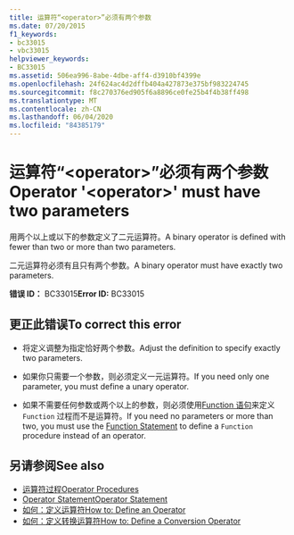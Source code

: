 ```yaml
---
title: 运算符“<operator>”必须有两个参数
ms.date: 07/20/2015
f1_keywords:
- bc33015
- vbc33015
helpviewer_keywords:
- BC33015
ms.assetid: 506ea996-8abe-4dbe-aff4-d3910bf4399e
ms.openlocfilehash: 24f624ac4d2dffb404a427873e375bf983224745
ms.sourcegitcommit: f8c270376ed905f6a8896ce0fe25b4f4b38ff498
ms.translationtype: MT
ms.contentlocale: zh-CN
ms.lasthandoff: 06/04/2020
ms.locfileid: "84385179"
---
```

# <a name="operator-operator-must-have-two-parameters"></a><span data-ttu-id="d6123-102">运算符“\<operator>”必须有两个参数</span><span class="sxs-lookup"><span data-stu-id="d6123-102">Operator '\<operator>' must have two parameters</span></span>
<span data-ttu-id="d6123-103">用两个以上或以下的参数定义了二元运算符。</span><span class="sxs-lookup"><span data-stu-id="d6123-103">A binary operator is defined with fewer than two or more than two parameters.</span></span>  
  
 <span data-ttu-id="d6123-104">二元运算符必须有且只有两个参数。</span><span class="sxs-lookup"><span data-stu-id="d6123-104">A binary operator must have exactly two parameters.</span></span>  
  
 <span data-ttu-id="d6123-105">**错误 ID：** BC33015</span><span class="sxs-lookup"><span data-stu-id="d6123-105">**Error ID:** BC33015</span></span>  
  
## <a name="to-correct-this-error"></a><span data-ttu-id="d6123-106">更正此错误</span><span class="sxs-lookup"><span data-stu-id="d6123-106">To correct this error</span></span>  
  
- <span data-ttu-id="d6123-107">将定义调整为指定恰好两个参数。</span><span class="sxs-lookup"><span data-stu-id="d6123-107">Adjust the definition to specify exactly two parameters.</span></span>  
  
- <span data-ttu-id="d6123-108">如果你只需要一个参数，则必须定义一元运算符。</span><span class="sxs-lookup"><span data-stu-id="d6123-108">If you need only one parameter, you must define a unary operator.</span></span>  
  
- <span data-ttu-id="d6123-109">如果不需要任何参数或两个以上的参数，则必须使用[Function 语句](../language-reference/statements/function-statement.md)来定义 `Function` 过程而不是运算符。</span><span class="sxs-lookup"><span data-stu-id="d6123-109">If you need no parameters or more than two, you must use the [Function Statement](../language-reference/statements/function-statement.md) to define a `Function` procedure instead of an operator.</span></span>  
  
## <a name="see-also"></a><span data-ttu-id="d6123-110">另请参阅</span><span class="sxs-lookup"><span data-stu-id="d6123-110">See also</span></span>

- [<span data-ttu-id="d6123-111">运算符过程</span><span class="sxs-lookup"><span data-stu-id="d6123-111">Operator Procedures</span></span>](../programming-guide/language-features/procedures/operator-procedures.md)
- [<span data-ttu-id="d6123-112">Operator Statement</span><span class="sxs-lookup"><span data-stu-id="d6123-112">Operator Statement</span></span>](../language-reference/statements/operator-statement.md)
- [<span data-ttu-id="d6123-113">如何：定义运算符</span><span class="sxs-lookup"><span data-stu-id="d6123-113">How to: Define an Operator</span></span>](../programming-guide/language-features/procedures/how-to-define-an-operator.md)
- [<span data-ttu-id="d6123-114">如何：定义转换运算符</span><span class="sxs-lookup"><span data-stu-id="d6123-114">How to: Define a Conversion Operator</span></span>](../programming-guide/language-features/procedures/how-to-define-a-conversion-operator.md)
